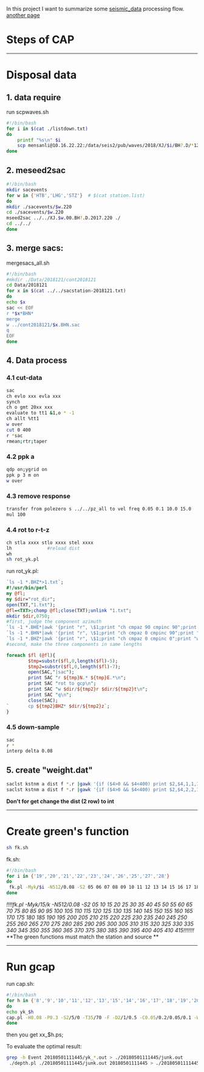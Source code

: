In this project I want to summarize some [seismic_data](https://github.com/Mensanli/seismic_data_process/blob/gh-pages/tools/gcap_steps.md) processing flow. 
[another page](https://github.com/Mensanli/seismic_data_process/blob/gh-pages/anothepage.md)

# Steps of CAP

***

# Disposal data

## 1. data require

run scpwaves.sh

~~~bash
#!/bin/bash
for i in $(cat ./listdown.txt)
do	
	printf "%s\n" $i	
	scp mensanli@10.16.22.22:/data/seis2/pub/waves/2018/XJ/$i/BH?.D/*121 ./20180501-121
done
~~~
## 2. meseed2sac

~~~bash
#!/bin/bash
mkdir sacevents
for w in {'HTB','LHG','STZ'}  # $(cat station.list)
do 
mkdir ./sacevents/$w.220
cd ./sacevents/$w.220
mseed2sac ../../XJ.$w.00.BH?.D.2017.220 ./
cd ../../
done
~~~



## 3. merge sacs:

mergesacs_all.sh

~~~bash
#!/bin/bash
#mkdir ./Data/2018121/cont2018121
cd Data/2018121
for x in $(cat ../../sacstation-2018121.txt)
do 
echo $x
sac << EOF
r *$x*BHN*
merge
w ../cont2018121/$x.BHN.sac
q
EOF
done	
~~~

## 4. Data  process

### 4.1 cut-data

~~~bash
sac
ch evlo xxx evla xxx 
synch
ch o gmt 20xx xxx 
evaluate to tt1 &1,o * -1
ch allt %tt1
w over
cut 0 400
r *sac
rmean;rtr;taper
~~~
### 4.2 ppk a

~~~bash
qdp on;ygrid on
ppk p 3 m on
w over
~~~

### 4.3 remove response

~~~sh
transfer from polezero s ../../pz_all to vel freq 0.05 0.1 10.0 15.0
mul 100
~~~
### 4.4 rot to r-t-z

~~~bash
ch stla xxxx stlo xxxx stel xxxx
lh             #reload dist
wh
sh rot_yk.pl
~~~

run rot_yk.pl:
~~~perl
`ls -1 *.BHZ*>1.txt`;
#!/usr/bin/perl
my @fl;
my $dir="rot_dir";
open(TXT,"1.txt");
@fl=<TXT>;chomp @fl;close(TXT);unlink "1.txt";
mkdir $dir,0750;
#first, judge the component azimuth
`ls -1 *.BHE*|awk '{print "r", \$1;print "ch cmpaz 90 cmpinc 90";print "w over";} END{print "q";}'|sac`;
`ls -1 *.BHN*|awk '{print "r", \$1;print "ch cmpaz 0 cmpinc 90";print "w over";} END{print "q";}'|sac`;
`ls -1 *.BHZ*|awk '{print "r", \$1;print "ch cmpaz 0 cmpinc 0";print "w over";} END{print "q";}'|sac`;
#second, make the three components in same lengths

foreach $fl (@fl){
        $tmp=substr($fl,0,length($fl)-5);
        $tmp2=substr($fl,0,length($fl)-7);
        open(SAC,"|sac");
        print SAC "r ${tmp}N.* ${tmp}E.*\n";
        print SAC "rot to gcp\n";
        print SAC "w $dir/${tmp2}r $dir/${tmp2}t\n";
        print SAC "q\n";
        close(SAC);
`       cp ${tmp2}BHZ* $dir/${tmp2}z`;
}
~~~
### 4.5 down-sample 

~~~bash
sac
r *
interp delta 0.08
~~~

## 5. create "weight.dat"

~~~bash
saclst kstnm a dist f *.r |gawk '{if ($4>0 && $4<400) print $2,$4,1,1,1,1,1,$3,0}' > weight.dat
saclst kstnm a dist f *.r |gawk '{if ($4>0 && $4<400) print $2,$4,2,2,1,1,1,$3,0}' | sort -nk 2
~~~
**Don't for get change the dist (2 row) to int**

***

# Create green's function 

~~~bash
sh fk.sh
~~~

fk.sh:

~~~bash
#!/bin/bash
for i in {'19','20','21','22','23','24','26','25','27','28'}
do
 fk.pl -Myk/$i -N512/0.08 -S2 05 06 07 08 09 10 11 12 13 14 15 16 17 18 19 20 21 22 23 24 25 26 27 28 29 30 31 32 33 34 35 36 37 38 39 40 41 42 43 44 45 46 47 48 49 50 51 52 53 54 55 56 57 58 59 60 61 62 63 64 65 66 67 68 69 70 71 72 73 74 75 76 77 78 79 80 81 82 83 84 85 86 87 88 89 90 91 92 93 94 95 96 97 98 99 100 101 102 103 104 105 106 107 108 109 110 111 112 113 114 115 116 117 118 119 120 121 122 123 124 125 126 127 128 129 130 131 132 133 134 135 136 137 138 139 140 141 142 143 144 145 146 147 148 149 150 151 152 153 154 155 156 157 158 159 160 161 162 163 164 165 166 167 168 169 170 171 172 173 174 175 176 177 178 179 180 181 182 183 184 185 186 187 188 189 190 191 192 193 194 195 196 197 198 199 200 201 202 203 204 205 206 207 208 209 210 211 212 213 214 215 216 217 218 219 220 221 222 223 224 225 226 227 228 229 230 231 232 233 234 235 236 237 238 239 240 241 242 243 244 245 246 247 248 249 250 251 252 253 254 255 256 257 258 259 260 261 262 263 264 265 266 267 268 269 270 271 272 273 274 275 276 277 278 279 280 281 282 283 284 285 286 287 288 289 290 291 292 293 294 295 296 297 298 299 300 301 302 303 304 305 306 307 308 309 310 311 312 313 314 315 316 317 318 319 320 321 322 323 324 325 326 327 328 329 330 331 332 333 334 335 336 337 338 339 340 341 342 343 344 345 346 347 348 349 350 351 352 353 354 355 356 357 358 359 360 361 362 363 364 365 366 367 368 369 370 371 372 373 374 375 376 377 378 379 380 381 382 383 384 385 386 387 388 389 390 391 392 393 394 395 396 397 398 399 400 401 402 403 404 405 406 407 408 409 410 411 412 413 414 415 416 417 418 419 420 421 422 423 424 425 426 427 428 429 430 431 432 433 434 435 436 437 438 439 440 441 442 443 444 445 446 447 448 449 450 451 452 453 454 455 456 457 458 459 460 461 462 463 464 465 466 467 468 469 470 471 472 473 474 475 476 477 478 479 480
done
~~~

*!!!!fk.pl -Myk/15/k -N512/0.08 -S2 05 10 15 20 25 30 35 40 45 50 55 60 65 70 75 80 85 90 95 100 105 110 115 120 125 130 135 140 145 150 155 160 165 170 175 180 185 190 195 200 205 210 215 220 225 230 235 240 245 250 255 260 265 270 275 280 285 290 295 300 305 310 315 320 325 330 335 340 345 350 355 360 365 370 375 380 385 390 395 400 405 410 415!!!!!!!*
**The green functions must match the station and source **

***

# Run gcap

run cap.sh:

~~~bash
#!/bin/bash
for h in {'8','9','10','11','12','13','15','14','16','17','18','19','20','21','22','23','25','24','26','27','28'}
do 
echo yk_$h
cap.pl -H0.08 -P0.3 -S2/5/0 -T35/70 -F -D2/1/0.5 -C0.05/0.2/0.05/0.1 -W1 -Myk_$h/4.0 20180501111445
done
~~~
then you get xx_$h.ps;

To evaluate the optimal result:

~~~bash
grep -h Event 20180501111445/yk_*.out > ./20180501111445/junk.out
 ./depth.pl ./20180501111445/junk.out 20180501111445 > ./20180501111445/junk.ps
~~~



